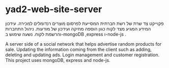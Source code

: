 # yad2-web-site-server
פקוייקט צד שרת של רשת חברתית המסייעת לפרסום מוצרים רנדומלים למכירה.
עידכון המידע המגיע מצד לקוח כגון הוספה מחיקה ועידכון של מודעות.
ניהול התחברות והרשמת לקוח.
נשעה שימוש ב-mongoDB ,express ו-node-js .


A server side of a social network that helps advertise random products for sale.
Updating the information coming from the client such as adding, deleting and updating ads.
Login management and customer registration.
This project uses mongoDB, express and node-js.
